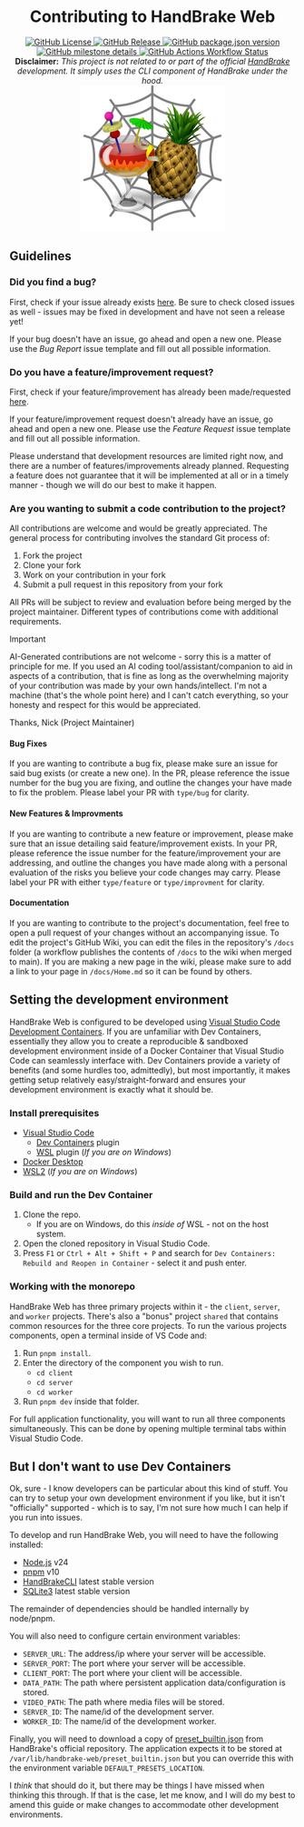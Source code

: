 <div align='center'>
    <h1 style='{text-decoration: none}'>Contributing to HandBrake Web</h1>
    <div align='center'>
      <a href='https://github.com/TheNickOfTime/handbrake-web/blob/main/LICENSE'>
        <img alt="GitHub License" src="https://img.shields.io/github/license/thenickoftime/handbrake-web?style=flat-square">
      </a>
      <a href='https://github.com/TheNickOfTime/handbrake-web/releases/latest'>
        <img alt="GitHub Release" src="https://img.shields.io/github/v/release/thenickoftime/handbrake-web?style=flat-square">
      </a>
      <a href='https://github.com/TheNickOfTime/handbrake-web/milestone/5'>
        <img alt="GitHub package.json version" src="https://img.shields.io/github/package-json/v/thenickoftime/handbrake-web?filename=server%2Fpackage.json&style=flat-square&label=development&color=goldenrod">
      </a>
      <a href='https://github.com/TheNickOfTime/handbrake-web/milestone/5'>
        <img alt="GitHub milestone details" src="https://img.shields.io/github/milestones/progress-percent/thenickoftime/handbrake-web/5?style=flat-square&label=progress&color=goldenrod">
      </a>
      <a href='https://github.com/TheNickOfTime/handbrake-web/actions/workflows/docker-publish.yaml?query=branch%3Amain'>
        <img alt="GitHub Actions Workflow Status" src="https://img.shields.io/github/actions/workflow/status/thenickoftime/handbrake-web/docker-publish.yaml?branch=main&style=flat-square">
      </a>
    </div>
    <div align='center'>
      <strong>Disclaimer:</strong>
      <em>This project is not related to or part of the official <a href='https://github.com/HandBrake/HandBrake'>HandBrake</a> development. It simply uses the CLI component of HandBrake under the hood.</em>
    </div>
    <img src='client/public/handbrake-icon.png' height=256px>
</div>

## Guidelines

### Did you find a bug?

First, check if your issue already exists [here](https://github.com/TheNickOfTime/handbrake-web/issues?q=is%3Aissue%20label%3Atype%2Fbug). Be sure to check closed issues as well - issues may be fixed in development and have not seen a release yet!

If your bug doesn't have an issue, go ahead and open a new one. Please use the _Bug Report_ issue template and fill out all possible information.

### Do you have a feature/improvement request?

First, check if your feature/improvement has already been made/requested [here](https://github.com/TheNickOfTime/handbrake-web/issues?q=is%3Aissue%20label%3Atype%2Ffeature%20label%3Atype%2Fimprovement).

If your feature/improvement request doesn't already have an issue, go ahead and open a new one. Please use the _Feature Request_ issue template and fill out all possible information.

Please understand that development resources are limited right now, and there are a number of features/improvements already planned. Requesting a feature does not guarantee that it will be implemented at all or in a timely manner - though we will do our best to make it happen.

### Are you wanting to submit a code contribution to the project?

All contributions are welcome and would be greatly appreciated. The general process for contributing involves the standard Git process of:

1. Fork the project
2. Clone your fork
3. Work on your contribution in your fork
4. Submit a pull request in this repository from your fork

All PRs will be subject to review and evaluation before being merged by the project maintainer. Different types of contributions come with additional requirements.

> [!IMPORTANT]
> AI-Generated contributions are not welcome - sorry this is a matter of principle for me. If you used an AI coding tool/assistant/companion to aid in aspects of a contribution, that is fine as long as the overwhelming majority of your contribution was made by your own hands/intellect. I'm not a machine (that's the whole point here) and I can't catch everything, so your honesty and respect for this would be appreciated.
>
> Thanks,
> Nick (Project Maintainer)

#### Bug Fixes

If you are wanting to contribute a bug fix, please make sure an issue for said bug exists (or create a new one). In the PR, please reference the issue number for the bug you are fixing, and outline the changes your have made to fix the problem. Please label your PR with `type/bug` for clarity.

#### New Features & Improvments

If you are wanting to contribute a new feature or improvement, please make sure that an issue detailing said feature/improvement exists. In your PR, please reference the issue number for the feature/improvement your are addressing, and outline the changes you have made along with a personal evaluation of the risks you believe your code changes may carry. Please label your PR with either `type/feature` or `type/improvment` for clarity.

#### Documentation

If you are wanting to contribute to the project's documentation, feel free to open a pull request of your changes without an accompanying issue. To edit the project's GitHub Wiki, you can edit the files in the repository's `/docs` folder (a workflow publishes the contents of `/docs` to the wiki when merged to main). If you are making a new page in the wiki, please make sure to add a link to your page in `/docs/Home.md` so it can be found by others.

## Setting the development environment

HandBrake Web is configured to be developed using [Visual Studio Code Development Containers](https://containers.dev/). If you are unfamiliar with Dev Containers, essentially they allow you to create a reproducible & sandboxed development environment inside of a Docker Container that Visual Studio Code can seamlessly interface with. Dev Containers provide a variety of benefits (and some hurdles too, admittedly), but most importantly, it makes getting setup relatively easy/straight-forward and ensures your development environment is exactly what it should be.

### Install prerequisites

- [Visual Studio Code](https://code.visualstudio.com/)
  - [Dev Containers](https://marketplace.visualstudio.com/items?itemName=ms-vscode-remote.remote-containers) plugin
  - [WSL](https://marketplace.visualstudio.com/items?itemName=ms-vscode-remote.remote-wsl) plugin (_If you are on Windows_)
- [Docker Desktop](https://www.docker.com/products/docker-desktop/)
- [WSL2](https://learn.microsoft.com/en-us/windows/wsl/install) (_If you are on Windows_)

### Build and run the Dev Container

1. Clone the repo.
   - If you are on Windows, do this _inside of_ WSL - not on the host system.
2. Open the cloned repository in Visual Studio Code.
3. Press `F1` or `Ctrl + Alt + Shift + P` and search for `Dev Containers: Rebuild and Reopen in Container` - select it and push enter.

### Working with the monorepo

HandBrake Web has three primary projects within it - the `client`, `server`, and `worker` projects. There's also a "bonus" project `shared` that contains common resources for the three core projects. To run the various projects components, open a terminal inside of VS Code and:

1. Run `pnpm install`.
2. Enter the directory of the component you wish to run.
   - `cd client`
   - `cd server`
   - `cd worker`
3. Run `pnpm dev` inside that folder.

For full application functionality, you will want to run all three components simultaneously. This can be done by opening multiple terminal tabs within Visual Studio Code.

## But I don't want to use Dev Containers

Ok, sure - I know developers can be particular about this kind of stuff. You can try to setup your own development environment if you like, but it isn't "officially" supported - which is to say, I'm not sure how much I can help if you run into issues.

To develop and run HandBrake Web, you will need to have the following installed:

- [Node.js](https://nodejs.org) v24
- [pnpm](https://pnpm.io/) v10
- [HandBrakeCLI](https://handbrake.fr/) latest stable version
- [SQLite3](https://sqlite.org/) latest stable version

The remainder of dependencies should be handled internally by node/pnpm.

You will also need to configure certain environment variables:

- `SERVER_URL`: The address/ip where your server will be accessible.
- `SERVER_PORT`: The port where your server will be accessible.
- `CLIENT_PORT`: The port where your client will be accessible.
- `DATA_PATH`: The path where persistent application data/configuration is stored.
- `VIDEO_PATH`: The path where media files will be stored.
- `SERVER_ID`: The name/id of the development server.
- `WORKER_ID`: The name/id of the development worker.

Finally, you will need to download a copy of [preset_builtin.json](https://github.com/HandBrake/HandBrake/blob/master/preset/preset_builtin.json) from HandBrake's official repository. The application expects it to be stored at `/var/lib/handbrake-web/preset_builtin.json` but you can override this with the environment variable `DEFAULT_PRESETS_LOCATION`.

I _think_ that should do it, but there may be things I have missed when thinking this through. If that is the case, let me know, and I will do my best to amend this guide or make changes to accommodate other development environments.

